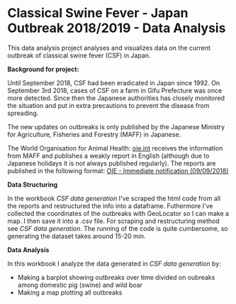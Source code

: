 # Classical Swine Fever - Japan Outbreak 2018/2019 - Data Analysis

This data analysis project analyses and visualizes data on the current outbreak of classical swine fever (CSF) in Japan. 

**Background for project:**

Until September 2018, CSF had been eradicated in Japan since 1992. On September 3rd 2018, cases of CSF on a farm in Gifu Prefecture was once more detected. Since then the Japanese authorities has closely monitored the situation and put in extra precautions to prevent the disease from spreading.

The new updates on outbreaks is only published by the Japanese Ministry for Agriculture, Fisheries and Forestry (MAFF) in Japanese.

The World Organisation for Animal Health: [oie.int](http://www.oie.int/) receives the information from MAFF and publishes a weakly report in English (although due to Japanese holidays it is not always published regularly). The reports are published in the following format: [OIE - Immediate notification (09/09/2018)](http://www.oie.int/wahis_2/public/wahid.php/Reviewreport/Review?reportid=27871)

**Data Structuring**

In the workbook *CSF data generation* I've scraped the html code from all the reports and restructured the info into a dataframe. Futhermore I've collected the coordinates of the outbreaks with GeoLocator so I can make a map. I then save it into a .csv file. For scraping and restructuring method see *CSF data generation*. The running of the code is quite cumbersome, so generating the dataset takes around 15-20 min. 

**Data Analysis**

In this workbook I analyze the data generated in *CSF data generation* by:
- Making a barplot showing outbreaks over time divided on oubreaks among domestic pig (swine) and wild boar
- Making a map plotting all outbreaks
